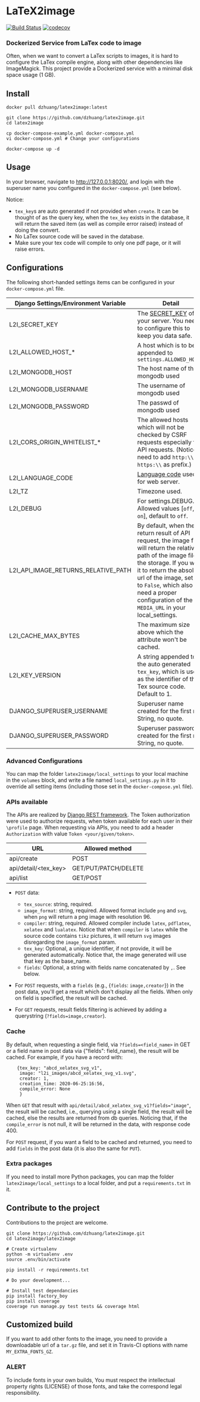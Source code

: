 # LaTeX2image

[![Build Status](https://travis-ci.org/dzhuang/latex2image.svg?branch=master)](https://travis-ci.org/dzhuang/latex2image)
[![codecov](https://codecov.io/gh/dzhuang/latex2image/branch/master/graph/badge.svg)](https://codecov.io/gh/dzhuang/latex2image)

### Dockerized Service from LaTex code to image

Often, when we want to convert a LaTex scripts to images, it is hard to configure the LaTex compile engine, along with
other dependencies like ImageMagick. This project provide a Dockerized service with a minimal disk space usage (1 GB).

## Install
    
    docker pull dzhuang/latex2image:latest

    git clone https://github.com/dzhuang/latex2image.git
    cd latex2image

    cp docker-compose-example.yml docker-compose.yml
    vi docker-compose.yml # Change your configurations

    docker-compose up -d

## Usage
In your browser, navigate to http://127.0.0.1:8020/, and login with the superuser name you configured in the 
`docker-compose.yml` (see below).

Notice:
- `tex_key`s are auto generated if not provided when `create`. It can be thought of as the query key, when the `tex_key`
 exists in the database, it will return the saved item (as well as compile error raised) instead of doing the convert.
- No LaTex source code will be saved in the database.
- Make sure your tex code will compile to only one pdf page, or it will raise errors.

## Configurations

The following short-handed settings items can be configured in your `docker-compose.yml` file.

| Django Settings/Environment Variable | Detail                               |
|--------------------------------------|--------------------------------------|
| L2I_SECRET_KEY | The [SECRET_KEY](https://docs.djangoproject.com/en/dev/ref/settings/#secret-key) of your server. You need to configure this to keep you data safe.|
| L2I_ALLOWED_HOST_*                  | A host which is to be appended to `settings.ALLOWED_HOSTS` |
| L2I_MONGODB_HOST                   | The host name of the mongodb used  |
| L2I_MONGODB_USERNAME                 | The username of mongodb used   |
| L2I_MONGODB_PASSWORD                 | The passwd of mongodb used   |
| L2I_CORS_ORIGIN_WHITELIST_*          | The allowed hosts which will not be checked by CSRF requests especially for API requests. (Notice, need to add `http:\\` or `https:\\` as prefix.) |
| L2I_LANGUAGE_CODE                  | [Language code](https://docs.djangoproject.com/en/dev/ref/settings/#std:setting-LANGUAGE_CODE) used for web server.              |
| L2I_TZ                     | Timezone used.|
| L2I_DEBUG                  | For settings.DEBUG. Allowed values [`off`, `on`], default to `off`. | 
| L2I_API_IMAGE_RETURNS_RELATIVE_PATH | By default, when the return result of API request, the image field will return the relative path of the image file in the storage. If you want it to return the absolute url of the image, set it to `False`, which also need a proper configuration of the `MEDIA_URL` in your local_settings.|
| L2I_CACHE_MAX_BYTES | The maximum size above which the attribute won't be cached. |
| L2I_KEY_VERSION | A string appended to the auto generated `tex_key`, which is used as the identifier of the Tex source code. Default to 1. |
| DJANGO_SUPERUSER_USERNAME | Superuser name created for the first run. String, no quote. |
| DJANGO_SUPERUSER_PASSWORD | Superuser password created for the first run. String, no quote. |

### Advanced Configurations

You can map the folder `latex2image/local_settings` to your local machine in the `volumes` block, and write a file named `local_settings.py` in it
to override all setting items (including those set in the `docker-compose.yml` file).

### APIs available

The APIs are realized by [Django REST framework](https://www.django-rest-framework.org/). The Token authorization were used to authorize requests, when token available for each user
in their `\profile` page. When requesting via APIs, you need to add a header `Authorization` with value `Token <your/given/token>`.

| URL | Allowed method      |
|-----|---------------------|
| api/create | POST |
| api/detail/<tex_key> | GET/PUT/PATCH/DELETE |
| api/list | GET/POST |  

- `POST` data:
  - `tex_source`: string, required.
  - `image_format`: string, required. Allowed format include `png` and `svg`, when `png` will return a png image with 
  resolution 96.
  - `compiler`: string, required. Allowed compiler include `latex`, `pdflatex`, `xelatex` and `lualatex`. Notice that
  when `compiler` is `latex` while the source code contains `tikz` pictures, it will return `svg` images disregarding 
  the `image_format` param.
  - `tex_key`: Optional, a unique identifier, if not provide, it will be generated automatically. Notice that, the image generated will use that key as the base_name.
  - `fields`: Optional, a string with fields name concatenated by `,`. See below.

- For `POST` requests, with a `fields` (e.g., {`fields`: `image,creator`}) in the post data, you'll get a result which don't display all the fields. When only on field is specified, the result will be cached.
- For `GET` requests, result fields filtering is achieved by adding a querystring (`?fields=image,creator`).

### Cache
By default, when requesting a single field, via `?fields=<field_name>` in GET or a field name in post data via {"fields": field_name}, the result will be cached.
For example, if you have a record with:

        {tex_key: "abcd_xelatex_svg_v1",
         image: "l2i_images/abcd_xelatex_svg_v1.svg",
         creator: 1,
         creation_time: 2020-06-25:16:56,
         compile_error: None
         }

When `GET` that result with `api/detail/abcd_xelatex_svg_v1?fields="image"`, the result will be cached, i.e., querying using a single field, the result will be cached, else the results are returned from db queries.
Noticing that, if the `compile_error` is not null, it will be returned in the data, with response code 400.

For `POST` request,  if you want a field to be cached and returned, you need to add `fields` in the post data (it is also the same for `PUT`). 


### Extra packages

If you need to install more Python packages, you can map the folder `latex2image/local_settings` to a local folder, and
put a `requirements.txt` in it.

## Contribute to the project
Contributions to the project are welcome.

    git clone https://github.com/dzhuang/latex2image.git
    cd latex2image/latex2image

    # Create virtualenv
    python -m virtualenv .env
    source .env/bin/activate

    pip install -r requirements.txt
    
    # Do your development...
    
    # Install test dependancies
    pip install factory_boy
    pip install coverage
    coverage run manage.py test tests && coverage html


## Customized build
If you want to add other fonts to the image, you need to provide a downloadable url of a `tar.gz` file, and set it in Travis-CI options with name `MY_EXTRA_FONTS_GZ`. 

### ALERT 
To include fonts in your own builds, You must respect the intellectual property rights (LICENSE) of those fonts, and take the correspond legal responsibility.
